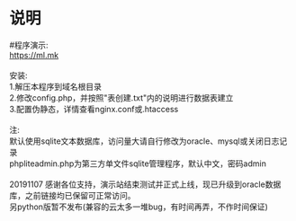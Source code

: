 # 说明
#程序演示:
<br>
https://ml.mk
<br><br>
安装:
<br>
1.解压本程序到域名根目录
<br>
2.修改config.php，并按照"表创建.txt"内的说明进行数据表建立
<br>
3.配置伪静态，详情查看nginx.conf或.htaccess
<br><br>
注:
<br>
默认使用sqlite文本数据库，访问量大请自行修改为oracle、mysql或关闭日志记录
<br>
phpliteadmin.php为第三方单文件sqlite管理程序，默认中文，密码admin
<br><br>
20191107 感谢各位支持，演示站结束测试并正式上线，现已升级到oracle数据库，之前链接均已保留可正常访问。
<br>
另python版暂不发布(兼容的云太多一堆bug，有时间再弄，不作时间保证)
